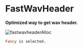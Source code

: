 # FastWavHeader
 __Optimized way to get wav header.__<br/>

![fastwavheaderAlloc](https://github.com/abdullahb53/fastwavheader/assets/29378922/bf1af40d-ca93-4237-b1da-a7bc372d7612)

```ruby
Fancy is selected.
```
